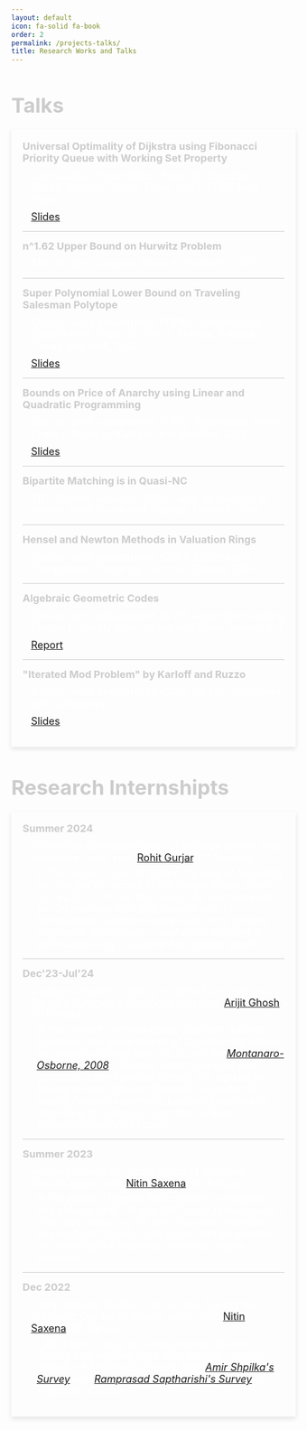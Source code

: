 ```yaml
---
layout: default
icon: fa-solid fa-book
order: 2
permalink: /projects-talks/
title: Research Works and Talks
---
```


<style>
.internship-container, .talks-container {
    max-width: 800px;
    margin: 20px auto;
    box-shadow: 0 4px 8px rgba(0, 0, 0, 0.1);
    padding: 20px;
}

.internship-header, .talks-header {
    font-size: 36px;
    font-weight: bold;
    color: #ccc;
    margin-bottom: 10px;
}

.internship-item, .talk-item {
    margin-bottom: 15px;
    display: flex;
    flex-direction: column;
    align-items: flex-start;
}

.internship-time, .talk-title {
    font-size: 18px;
    color: #ccc;
    font-weight: bold;
}

.internship-description, .talk-description {
    font-size: 18px;
    color: #fff;
    margin-top: 10px;
    margin-left: 15px;
}

.internship-abstract {
    font-size: 18px;
    color: #fff;
    margin-top: 6px;
    margin-left: 25px;
    font-style: italic;
}

.internship-item:not(:last-child), .talk-item:not(:last-child) {
    border-bottom: 1px solid #ccc;
    padding-bottom: 15px;
}

.talk-slides {
    margin-top: 10px;
    margin-left: 15px;
    font-size: 18px;
    color: #ccc;
}
</style>
<h2 class="internship-header">Talks</h2>
 <div class="talks-container">
        <div class="talk-item">
            <div class="talk-title">Universal Optimality of Dijkstra using Fibonacci Priority Queue with Working Set Property</div>
            <div class="talk-description">Oral Qualfier Presentation. Paper by Haeupler, Hladík, Rozhoň, Tarjan, Tětek, 2024. FOCS Best Paper.</div>
            <div class="talk-slides"><a href="https://sohamch08.github.io/assets/dijkstra-optimal.pdf">Slides</a></div>
        </div> 
        <div class="talk-item">
            <div class="talk-title">n^1.62 Upper Bound on Hurwitz Problem</div>
            <div class="talk-description">TIFR Student Seminar. Paper by Hrubesh, 2024</div>
        </div>   
        <div class="talk-item">
            <div class="talk-title">Super Polynomial Lower Bound on Traveling Salesman Polytope</div>
            <div class="talk-description">Course-work presentation (TIFR):  Combinatorial Optimization. Paper by Fiorini, Massar, Pokutta, Tiwary and Wolf, 2012</div>
            <div class="talk-slides"><a href="https://sohamch08.github.io/assets/copt-presentation.pdf">Slides</a></div>
        </div>    
        <div class="talk-item">
            <div class="talk-title">Bounds on Price of Anarchy using Linear and Quadratic Programming</div>
            <div class="talk-description">Course-work presentation (TIFR): Algorithmic Game Theory. Paper by Kulkarni and Mirrokni, 2015</div>
            <div class="talk-slides"><a href="https://sohamch08.github.io/assets/agt-presentation.pdf">Slides</a></div>
        </div> 
        <div class="talk-item">
            <div class="talk-title">Bipartite Matching is in Quasi-NC</div>
            <div class="talk-description">TIFR Student Seminar, 2025. Paper by Stephen A. Fenner, Rohit Gurjar and Thomas Thierauf, 2016.</div>
        </div>   
        <div class="talk-item">
            <div class="talk-title">Hensel and Newton Methods in Valuation Rings</div>
            <div class="talk-description">Course-work presentation (CMI): Algebra and Computation. Paper by J von zur Gathen, 1984.</div>
        </div>
        <div class="talk-item">
            <div class="talk-title">Algebraic Geometric Codes</div>
            <div class="talk-description">Course-work presentation (CMI): Algorithmic Coding Theory II.  Jointly given by Me and  Shree Ganesh S J</div>
            <div class="talk-slides"><a href="https://sohamch08.github.io/assets/act-report.pdf">Report</a></div>
        </div>
        <div class="talk-item">
            <div class="talk-title">"Iterated Mod Problem" by Karloff and Ruzzo</div>
            <div class="talk-description">Course-work presentation (CMI): Parallel Algorithms and Complexity</div>
            <div class="talk-slides"><a href="https://sohamch08.github.io/assets/parallel-presentation-iterated-mod.pdf">Slides</a></div>
        </div>
        <!-- Add more talk items as needed -->
    </div>
<h2 class="internship-header">Research Internshipts</h2>
<div class="internship-container">
    <div class="internship-item">
        <div class="internship-time">Summer 2024</div>
        <div class="internship-description">Worked on derandomization of isolation lemma over polytopes under prof. <a href="https://www.cse.iitb.ac.in/~rgurjar/">Rohit Gurjar</a>, IIT Bombay</div>
        <div class="internship-abstract">In this project I tried to extend the idea of bounding the number of vectors in the integer lattice which has $L_1$ norm less than twice the shortest vector for 0-1 matrices with $k$-column sum to derandomize isolation lemma over more general polytopes. Additionally I  read about isolating a path connecting in a black-box layered graph.</div>
    </div>
    <div class="internship-item">
        <div class="internship-time">Dec'23-Jul'24</div>
        <div class="internship-description">Quantum Property Testing of Junta Functions and Partially Symmetric Functions with prof. <a href="https://sites.google.com/site/homepagearijitghosh/">Arijit Ghosh</a>, ISI Kolkata</div>
        <div class="internship-abstract">In this project I learned about Quantum Boolean Functions and some basics of Quantum algorithms for property testing from the Survey by <a href="https://arxiv.org/abs/0810.2435">Montanaro-Osborne, 2008</a>. I learned about Classical and Quantum Junta Function testing. We worked on finding a more efficient Quantum Algorithm for testing Paritally symmetric boolean functions by improving the classical  algorithm in Blais-Weinstein-Yoshida's Paper.</div>
    </div>
    <div class="internship-item">
        <div class="internship-time">Summer 2023</div>
        <div class="internship-description">Reading project on Factorization of Arithmetic Circuits under prof. <a href="https://www.cse.iitk.ac.in/users/nitin/">Nitin Saxena</a>, IIT Kanpur</div>
        <div class="internship-abstract">In the project I learned factorization techniques and closure of of VP and VBP under factorization. I also read closure of VF with bounded individual degree from Oliviera, 2016 paper and we worked on removing the bounded individual degree condition</div>
    </div>
    <div class="internship-item">
        <div class="internship-time">Dec 2022</div>
        <div class="internship-description">Computational Number Theroy and Algebra for Algebraic Comlexity Theory under prof. <a href="https://www.cse.iitk.ac.in/users/nitin/">Nitin Saxena</a>, IIT Kanpur</div>
        <div class="internship-abstract">I did a basic study of  Computational Number Theory and Algebra from Nitin Saxena's course and about Arithmetic Circuits from  <a href="https://www.nowpublishers.com/article/Details/TCS-039">Amir Shpilka's Survey</a> and 
	<a href="https://github.com/dasarpmar/lowerbounds-survey">Ramprasad Saptharishi's Survey</a> on Arithmetic Circuits.</div>
    </div>
</div>
